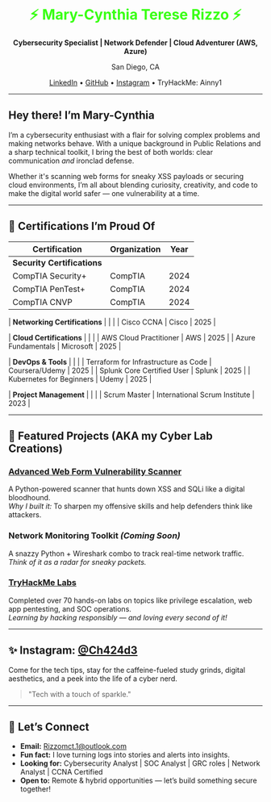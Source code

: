 <h1 align="center" style="color:#39ff14;">⚡ Mary-Cynthia Terese Rizzo ⚡</h1>
<p align="center"><strong>Cybersecurity Specialist | Network Defender | Cloud Adventurer (AWS, Azure)</strong></p>
<p align="center">San Diego, CA</p>
<p align="center">
  <a href="https://www.linkedin.com/in/mary-cynthia-r-7533886b">LinkedIn</a> • 
  <a href="https://github.com/Ainny1">GitHub</a> • 
  <a href="https://instagram.com/yourhandle">Instagram</a> • 
  TryHackMe: Ainny1
</p>

---

## Hey there! I’m Mary-Cynthia

I’m a cybersecurity enthusiast with a flair for solving complex problems and making networks behave. With a unique background in Public Relations and a sharp technical toolkit, I bring the best of both worlds: clear communication *and* ironclad defense.

Whether it's scanning web forms for sneaky XSS payloads or securing cloud environments, I’m all about blending curiosity, creativity, and code to make the digital world safer — one vulnerability at a time.

---

## 🚀 Certifications I’m Proud Of

| Certification                         | Organization                   | Year  |
|--------------------------------------|--------------------------------|--------|
| **Security Certifications**          |                                |        |
| CompTIA Security+                    | CompTIA                        | 2024   |
| CompTIA PenTest+                     | CompTIA                        | 2024   |
| CompTIA CNVP                         | CompTIA                        | 2024   |

| **Networking Certifications**        |                                |        |
| Cisco CCNA                           | Cisco                          | 2025   |

| **Cloud Certifications**            |                                |        |
| AWS Cloud Practitioner               | AWS                            | 2025   |
| Azure Fundamentals                   | Microsoft                      | 2025   |

| **DevOps & Tools**                  |                                |        |
| Terraform for Infrastructure as Code | Coursera/Udemy                 | 2025   |
| Splunk Core Certified User           | Splunk                         | 2025   |
| Kubernetes for Beginners             | Udemy                          | 2025   |

| **Project Management**              |                                |        |
| Scrum Master                         | International Scrum Institute  | 2023   |

---

## 🧠 Featured Projects (AKA my Cyber Lab Creations)

### [Advanced Web Form Vulnerability Scanner](https://github.com/Ainny1/AdvancedWebFormVulnerabilityScanner)
A Python-powered scanner that hunts down XSS and SQLi like a digital bloodhound.  
<em>Why I built it:</em> To sharpen my offensive skills and help defenders think like attackers.

### Network Monitoring Toolkit *(Coming Soon)*
A snazzy Python + Wireshark combo to track real-time network traffic.  
<em>Think of it as a radar for sneaky packets.</em>

### [TryHackMe Labs](https://tryhackme.com/p/Ainny1)
Completed over 70 hands-on labs on topics like privilege escalation, web app pentesting, and SOC operations.  
<em>Learning by hacking responsibly — and loving every second of it!</em>

---

## ✨ Instagram: [@Ch424d3](https://instagram.com/Ch424d3)
Come for the tech tips, stay for the caffeine-fueled study grinds, digital aesthetics, and a peek into the life of a cyber nerd.  
> "Tech with a touch of sparkle."

---

## 💌 Let’s Connect
- **Email:** Rizzomct.1@outlook.com  
- **Fun fact:** I love turning logs into stories and alerts into insights.  
- **Looking for:** Cybersecurity Analyst | SOC Analyst | GRC roles | Network Analyst | CCNA Certified
- **Open to:** Remote & hybrid opportunities — let’s build something secure together!